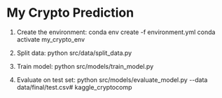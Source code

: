# My Crypto Prediction
1. Create the environment:
   conda env create -f environment.yml
   conda activate my_crypto_env

2. Split data:
   python src/data/split_data.py

3. Train model:
   python src/models/train_model.py

4. Evaluate on test set:
   python src/models/evaluate_model.py --data data/final/test.csv# kaggle_cryptocomp
